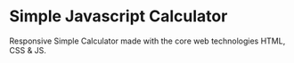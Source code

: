 # Simple Javascript Calculator
Responsive Simple Calculator made with the core web technologies HTML, CSS &amp; JS.
